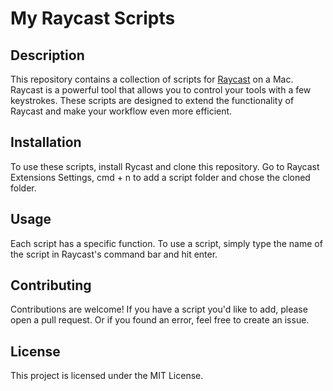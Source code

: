 # My Raycast Scripts

## Description
This repository contains a collection of scripts for [Raycast](https://www.raycast.com/) on a Mac. Raycast is a powerful tool that allows you to control your tools with a few keystrokes. These scripts are designed to extend the functionality of Raycast and make your workflow even more efficient.

## Installation
To use these scripts, install Rycast and clone this repository.
Go to Raycast Extensions Settings, cmd + n to add a script folder and chose the cloned folder.

## Usage
Each script has a specific function. To use a script, simply type the name of the script in Raycast's command bar and hit enter.

## Contributing
Contributions are welcome! If you have a script you'd like to add, please open a pull request. Or if you found an error, feel free to create an issue.

## License
This project is licensed under the MIT License.